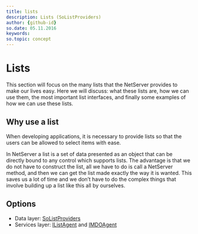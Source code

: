 ```yaml
---
title: lists      
description: Lists (SoListProviders)
author: {github-id}
so.date: 05.11.2016
keywords:
so.topic: concept
---
```


# Lists

This section will focus on the many lists that the NetServer provides to make our lives easy. Here we will discuss: what these lists are, how we can use them, the most important list interfaces, and finally some examples of how we can use these lists.

## Why use a list

When developing applications, it is necessary to provide lists so that the users can be allowed to select items with ease.

In NetServer a list is a set of data presented as an object that can be directly bound to any control which supports lists. The advantage is that we do not have to construct the list, all we have to do is call a NetServer method, and then we can get the list made exactly the way it is wanted. This saves us a lot of time and we don’t have to do the complex things that involve building up a list like this all by ourselves.

## Options

* Data layer: [SoListProviders][1]
* Services layer: [IListAgent][2] and [IMDOAgent][3]

<!-- Referenced links -->
[1]: entity/index.md
[2]: services/listagent/ilistagent.md
[3]: services/mdoagent/imdoagent.md
